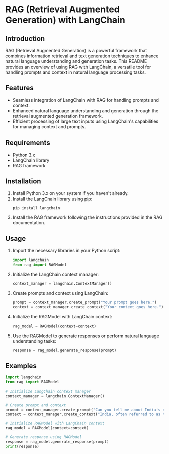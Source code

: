 # RAG (Retrieval Augmented Generation) with LangChain

## Introduction
RAG (Retrieval Augmented Generation) is a powerful framework that combines information retrieval and text generation techniques to enhance natural language understanding and generation tasks. This README provides an overview of using RAG with LangChain, a versatile tool for handling prompts and context in natural language processing tasks.

## Features
- Seamless integration of LangChain with RAG for handling prompts and context.
- Enhanced natural language understanding and generation through the retrieval augmented generation framework.
- Efficient processing of large text inputs using LangChain's capabilities for managing context and prompts.

## Requirements
- Python 3.x
- LangChain library
- RAG framework

## Installation
1. Install Python 3.x on your system if you haven't already.
2. Install the LangChain library using pip:
    ```
    pip install langchain
    ```
3. Install the RAG framework following the instructions provided in the RAG documentation.

## Usage
1. Import the necessary libraries in your Python script:
    ```python
    import langchain
    from rag import RAGModel
    ```
2. Initialize the LangChain context manager:
    ```python
    context_manager = langchain.ContextManager()
    ```
3. Create prompts and context using LangChain:
    ```python
    prompt = context_manager.create_prompt("Your prompt goes here.")
    context = context_manager.create_context("Your context goes here.")
    ```
4. Initialize the RAGModel with LangChain context:
    ```python
    rag_model = RAGModel(context=context)
    ```
5. Use the RAGModel to generate responses or perform natural language understanding tasks:
    ```python
    response = rag_model.generate_response(prompt)
    ```

## Examples
```python
import langchain
from rag import RAGModel

# Initialize LangChain context manager
context_manager = langchain.ContextManager()

# Create prompt and context
prompt = context_manager.create_prompt("Can you tell me about India's diverse landscapes?")
context = context_manager.create_context("India, often referred to as the jewel of the East, is a land of remarkable diversity...")

# Initialize RAGModel with LangChain context
rag_model = RAGModel(context=context)

# Generate response using RAGModel
response = rag_model.generate_response(prompt)
print(response)
